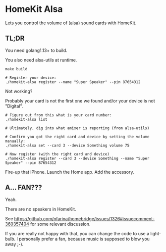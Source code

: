 # HomeKit Alsa

Lets you control the volume of (alsa) sound cards with HomeKit.

## TL;DR

You need golang1.13+ to build.

You also need alsa-utils at runtime.


```
make build
```

```
# Register your device:
./homekit-alsa register --name "Super Speaker" --pin 87654312
```

Not working?

Probably your card is not the first one we found and/or your device is not "Digital".

```
# Figure out from this what is your card number:
./homekit-alsa list

# Ultimately, dig into what amixer is reporting (from alsa-utils)

# Confirm you got the right card and device by setting the volume manually:
./homekit-alsa set --card 3 --device Something volume 75

# Now register (with the right card and device)
./homekit-alsa register --card 3 --device Something --name "Super Speaker" --pin 87654312
```

Fire-up that iPhone. Launch the Home app. Add the accessory.

## A... FAN???

Yeah.

There are no speakers in HomeKit.

See https://github.com/nfarina/homebridge/issues/1326#issuecomment-360357404 for some relevant discussion.

If you are really not happy with that, you can change the code to use a light-bulb.
I personally prefer a fan, because music is supposed to blow you away ;-).
